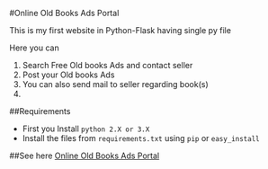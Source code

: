 #Online Old Books Ads Portal

This is my first website in Python-Flask having single py file

Here you can 

1. Search Free Old books Ads and contact seller
2. Post your Old books Ads
3. You can also send mail to seller regarding book(s)
4. 


##Requirements

* First you Install `python 2.X or 3.X`  
* Install the files from `requirements.txt` using `pip` or `easy_install`

##See here
[Online Old Books Ads Portal](http://oldbooks.pythonanywhere.com)



